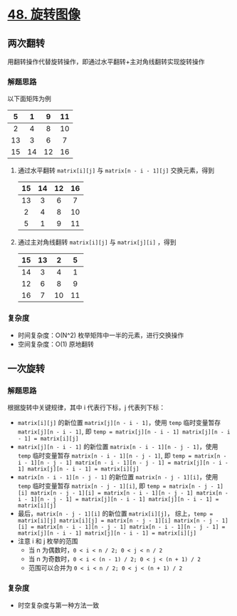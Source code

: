 # [48. 旋转图像](https://leetcode-cn.com/problems/rotate-image/solution/xuan-zhuan-tu-xiang-by-leetcode-solution-vu3m/)

## 两次翻转

用翻转操作代替旋转操作，即通过水平翻转+主对角线翻转实现旋转操作

### 解题思路

以下面矩阵为例

|  5  |  1 |  9 |  11  |
| :---: | :---: | :---: | :---: |
|  2   |  4   |  8   |  10  |
|  13  |  3   |  6   |  7   |
|  15  |  14  |  12  |  16  |

1. 通过水平翻转 `matrix[i][j]` 与 `matrix[n - i - 1][j]` 交换元素，得到

   |  15  |  14  |  12  |  16  |
      | :---: | :---: | :---: | :---: |
   |  13  |  3   |  6   |  7   |
   |  2   |  4   |  8   |  10  |
   |  5   |  1   |  9   |  11  |

2. 通过主对角线翻转 `matrix[i][j]` 与 `matrix[j][i]` ，得到

   |  15  |  13  |  2   |  5   |
      | :---: | :---: | :---: | :---: |
   |  14  |  3   |  4   |  1   |
   |  12  |  6   |  8   |  9   |
   |  16  |  7   |  10  |  11  |

### 复杂度

- 时间复杂度：O(N^2) 枚举矩阵中一半的元素，进行交换操作
- 空间复杂度：O(1) 原地翻转

## 一次旋转

### 解题思路

根据旋转中关键规律，其中 i 代表行下标，j 代表列下标：

- `matrix[i][j]` 的新位置 `matrix[j][n - i - 1]`，使用 `temp` 临时变量暂存 `matrix[j][n - i - 1]`, 即 `temp = matrix[j][n - i - 1] matrix[j][n - i - 1] = matrix[i][j]`
- `matrix[j][n - i - 1]` 的新位置 `matrix[n - i - 1][n - j - 1]`，使用 `temp` 临时变量暂存 `matrix[n - i - 1][n - j - 1]`,
  即 `temp = matrix[n - i - 1][n - j - 1] matrix[n - i - 1][n - j - 1] = matrix[j][n - i - 1] matrix[j][n - i - 1] = matrix[i][j]`
- `matrix[n - i - 1][n - j - 1]` 的新位置 `matrix[n - j - 1][i]`，使用 `temp` 临时变量暂存 `matrix[n - j - 1][i]`,
  即 `temp = matrix[n - j - 1][i] matrix[n - j - 1][i] = matrix[n - i - 1][n - j - 1] matrix[n - i - 1][n - j - 1] = matrix[j][n - i - 1] matrix[j][n - i - 1] = matrix[i][j]`
- 最后，`matrix[n - j - 1][i]` 的新位置 `matrix[i][j]`，
  综上，`temp = matrix[i][j] matrix[i][j] = matrix[n - j - 1][i] matrix[n - j - 1][i] = matrix[n - i - 1][n - j - 1] matrix[n - i - 1][n - j - 1] = matrix[j][n - i - 1] matrix[j][n - i - 1] = matrix[i][j]`
- 注意 i 和 j 枚举的范围
    - 当 n 为偶数时，`0 < i < n / 2; 0 < j < n / 2`
    - 当 n 为奇数时，`0 < i < (n - 1) / 2; 0 < j < (n + 1) / 2`
    - 范围可以合并为 `0 < i < n / 2; 0 < j < (n + 1) / 2`

### 复杂度

- 时空复杂度与第一种方法一致
